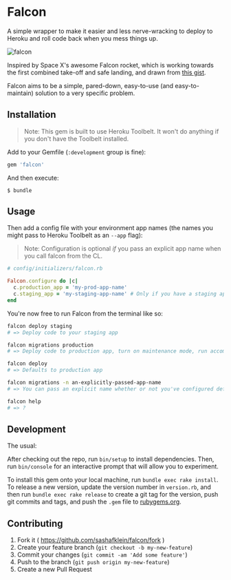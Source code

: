 # Falcon

A simple wrapper to make it easier and less nerve-wracking to deploy to Heroku and roll code back when you mess things up. 

![falcon](http://static3.businessinsider.com/image/547378e869bedd312b36685a/landing.gif)

Inspired by Space X's awesome Falcon rocket, which is working towards the first combined take-off and safe landing, and drawn from [this gist](https://gist.github.com/guapolo/28729b95a7ef6b1aacf5).

Falcon aims to be a simple, pared-down, easy-to-use (and easy-to-maintain) solution to a very specific problem.

## Installation

> Note: This gem is built to use Heroku Toolbelt. It won't do anything if you don't have the Toolbelt installed. 

Add to your Gemfile (`:development` group is fine):

```ruby
gem 'falcon'
```

And then execute:

    $ bundle

## Usage

Then add a config file with your environment app names (the names you might pass to Heroku Toolbelt as an `--app` flag):

> Note: Configuration is optional *if* you pass an explicit app name when you call falcon from the CL.

```ruby
# config/initializers/falcon.rb

Falcon.configure do |c|
  c.production_app = 'my-prod-app-name'
  c.staging_app = 'my-staging-app-name' # Only if you have a staging app
end
```

You're now free to run Falcon from the terminal like so:

```bash
falcon deploy staging
# => Deploy code to your staging app

falcon migrations production
# => Deploy code to production app, turn on maintenance mode, run accompanying migrations, and turn maintenance off

falcon deploy
# => Defaults to production app

falcon migrations -n an-explicitly-passed-app-name
# => You can pass an explicit name whether or not you've configured defaults

falcon help
# => ?
```

## Development

The usual:

After checking out the repo, run `bin/setup` to install dependencies. Then, run `bin/console` for an interactive prompt that will allow you to experiment.

To install this gem onto your local machine, run `bundle exec rake install`. To release a new version, update the version number in `version.rb`, and then run `bundle exec rake release` to create a git tag for the version, push git commits and tags, and push the `.gem` file to [rubygems.org](https://rubygems.org).

## Contributing

1. Fork it ( https://github.com/sashafklein/falcon/fork )
2. Create your feature branch (`git checkout -b my-new-feature`)
3. Commit your changes (`git commit -am 'Add some feature'`)
4. Push to the branch (`git push origin my-new-feature`)
5. Create a new Pull Request
